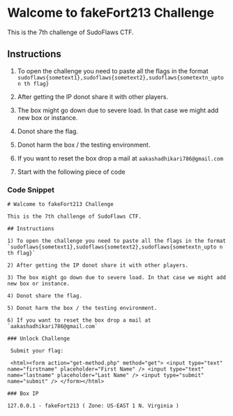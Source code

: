 # Walcome to fakeFort213 Challenge

This is the 7th challenge of SudoFlaws CTF.

## Instructions

1) To open the challenge you need to paste all the flags in the format `sudoflaws{sometext1},sudoflaws{sometext2},sudoflaws{sometextn_upto n th flag}`

2) After getting the IP donot share it with other players.

3) The box might go down due to severe load. In that case we might add new box or instance.

4) Donot share the flag.

5) Donot harm the box / the testing environment.

6) If you want to reset the box drop a mail at `aakashadhikari786@gmail.com`

7) Start with the following piece of code

### Code Snippet

```
# Walcome to fakeFort213 Challenge

This is the 7th challenge of SudoFlaws CTF.

## Instructions

1) To open the challenge you need to paste all the flags in the format `sudoflaws{sometext1},sudoflaws{sometext2},sudoflaws{sometextn_upto n th flag}`

2) After getting the IP donot share it with other players.

3) The box might go down due to severe load. In that case we might add new box or instance.

4) Donot share the flag.

5) Donot harm the box / the testing environment.

6) If you want to reset the box drop a mail at `aakashadhikari786@gmail.com`

### Unlock Challenge
 
 Submit your flag:
 
 <html><form action="get-method.php" method="get"> <input type="text" name="firstname" placeholder="First Name" /> <input type="text" name="lastname" placeholder="Last Name" /> <input type="submit" name="submit" /> </form></html> 

### Box IP

127.0.0.1 - fakeFort213 ( Zone: US-EAST 1 N. Virginia )
```

